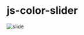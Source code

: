 # js-color-slider

![slide](https://user-images.githubusercontent.com/108079647/189586163-48ebe195-75cf-4b65-9c04-24f3e987854c.gif)
